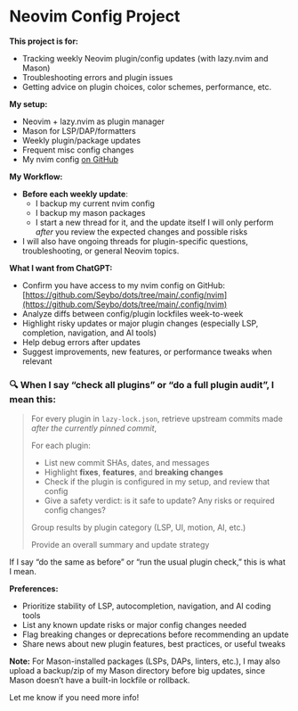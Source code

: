 # Neovim Config Project

**This project is for:**

* Tracking weekly Neovim plugin/config updates (with lazy.nvim and Mason)
* Troubleshooting errors and plugin issues
* Getting advice on plugin choices, color schemes, performance, etc.

**My setup:**

* Neovim + lazy.nvim as plugin manager
* Mason for LSP/DAP/formatters
* Weekly plugin/package updates
* Frequent misc config changes
* My nvim config [on GitHub](https://github.com/Seybo/dots/tree/main/.config/nvim)

**My Workflow:**

* **Before each weekly update**:
  * I backup my current nvim config
  * I backup my mason packages
  * I start a new thread for it, and the update itself I will only perform *after* you review the expected changes and possible risks
* I will also have ongoing threads for plugin-specific questions, troubleshooting, or general Neovim topics.

**What I want from ChatGPT:**

* Confirm you have access to my nvim config on GitHub: [https://github.com/Seybo/dots/tree/main/.config/nvim](https://github.com/Seybo/dots/tree/main/.config/nvim)
* Analyze diffs between config/plugin lockfiles week-to-week
* Highlight risky updates or major plugin changes (especially LSP, completion, navigation, and AI tools)
* Help debug errors after updates
* Suggest improvements, new features, or performance tweaks when relevant

### 🔍 When I say “check all plugins” or “do a full plugin audit”, I mean this:

> For every plugin in `lazy-lock.json`, retrieve upstream commits made *after the currently pinned commit*,
>
> For each plugin:
>
> * List new commit SHAs, dates, and messages
> * Highlight **fixes**, **features**, and **breaking changes**
> * Check if the plugin is configured in my setup, and review that config
> * Give a safety verdict: is it safe to update? Any risks or required config changes?
>
> Group results by plugin category (LSP, UI, motion, AI, etc.)
>
> Provide an overall summary and update strategy

If I say “do the same as before” or “run the usual plugin check,” this is what I mean.

**Preferences:**

* Prioritize stability of LSP, autocompletion, navigation, and AI coding tools
* List any known update risks or major config changes needed
* Flag breaking changes or deprecations before recommending an update
* Share news about new plugin features, best practices, or useful tweaks

**Note:**
For Mason-installed packages (LSPs, DAPs, linters, etc.), I may also upload a backup/zip of my Mason directory before big updates, since Mason doesn’t have a built-in lockfile or rollback.

Let me know if you need more info!

